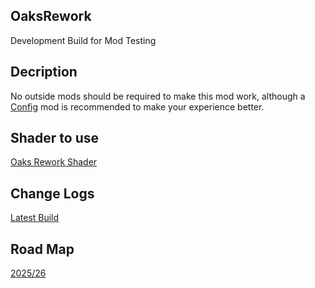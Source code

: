 ## OaksRework
Development Build for Mod Testing

## Decription
No outside mods should be required to make this mod work, although a [Config](https://www.curseforge.com/minecraft/mc-mods/configured) mod is recommended to make your experience better.

## Shader to use
[Oaks Rework Shader](https://github.com/ContinuedOak/OaksRework-Shaders)

## Change Logs
[Latest Build](https://www.oakmods.com/wiki/oaks-rework/change-log/indev/build-v2)

## Road Map
[2025/26](https://www.oakmods.com/road-map/2025/26)
